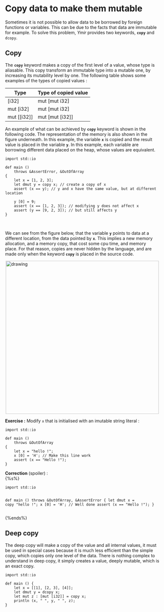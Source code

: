 # Copy data to make them mutable

Sometimes it is not possible to allow data to be borrowed by foreign
functions or variables. This can be due to the facts that data are
immutable for example. To solve this problem, *Ymir* provides two
keywords, **`copy`** and `dcopy`.

## Copy

The **`copy`** keyword makes a copy of the first level of a value,
whose type is aliasable. This copy transform an immutable type into a
mutable one, by increasing its mutability level by one. The following
table shows some examples of the types of copied values :

| Type | Type of copied value |
| --- | --- |
| [i32] | mut [mut i32] |
| mut [i32] | mut [mut i32] |
| mut [[i32]] | mut [mut [i32]] |

An example of what can be achieved by **`copy`** keyword is shown in
the following code. The representation of the memory is also shown in
the figure underneath. In this example, the variable **`x`** is copied
and the result value is placed in the variable **`y`**. In this
example, each variable are borrowing different data placed on the
heap, whose values are equivalent.

```ymir
import std::io
    
def main ()
    throws &AssertError, &OutOfArray
{
    let x = [1, 2, 3];
    let dmut y = copy x; // create a copy of x
    assert (x == y); // y and x have the same value, but at different location

    y [0] = 9; 
    assert (x == [1, 2, 3]); // modifying y does not affect x
    assert (y == [9, 2, 3]); // but still affects y
}
```

<br>

We can see from the figure below, that the variable **`y`** points to
data at a different location, from the data pointed by **`x`**. This
implies a new memory allocation, and a memory copy, that cost some cpu
time, and memory place. For that reason, copies are never hidden by
the language, and are made only when the keyword **`copy`** is placed
in the source code.


<img src="https://gnu-ymir.github.io/Documentations/en/advanced/memory_x_copy_main.png" alt="drawing" height="500" style="display: block; margin-left: auto;  margin-right: auto;">

**Exercise :** Modify `x` that is initialised with an imutable string literal : 

```ymir
import std::io

def main () 
	throws &OutOfArray 
{
	let x = "hello !";
	x [0] = 'H'; // Make this line work
	assert (x == "Hello !");
}
```

<div class="spoiler_head"> <strong>Correction</strong> (spoiler) : </div>
{%s%}
<pre class="language-" style="position: relative;" class="spoiler"><code class="lang-ymir">import std::io

def main () 
    throws &OutOfArray, &AssertError
{
	let dmut x = copy "hello !";
	x [0] = 'H'; // Well done
	assert (x == "Hello !");
}
</code></pre>
{%ends%}

## Deep copy

The deep copy will make a copy of the value and all internal values,
it must be used in special cases because it is much less efficient
than the simple copy, which copies only one level of the data. There
is nothing complex to understand in deep copy, it simply creates a
value, deeply mutable, which is an exact copy.

```ymir
import std::io

def main () {
    let x = [[1], [2, 3], [4]];
    let dmut y = dcopy x;
    let mut z : [mut [i32]] = copy x;
    println (x, " ", y, " ", z);
}
```
